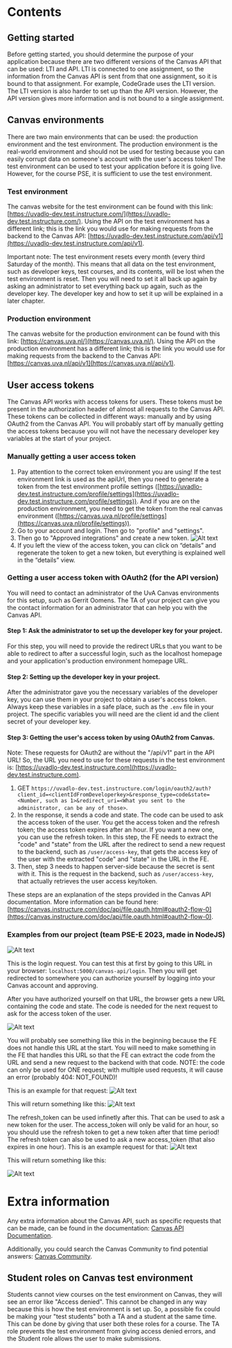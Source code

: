 # Contents

## Getting started
Before getting started, you should determine the purpose of your application because there are two different versions of the Canvas API that can be used: LTI and API. LTI is connected to one assignment, so the information from the Canvas API is sent from that one assignment, so it is bound to that assignment. For example, CodeGrade uses the LTI version. The LTI version is also harder to set up than the API version. However, the API version gives more information and is not bound to a single assignment.

## Canvas environments
There are two main environments that can be used: the production environment and the test environment. The production environment is the real-world environment and should not be used for testing because you can easily corrupt data on someone's account with the user's access token! The test environment can be used to test your application before it is going live. However, for the course PSE, it is sufficient to use the test environment.

### Test environment
The canvas website for the test environment can be found with this link: [https://uvadlo-dev.test.instructure.com/](https://uvadlo-dev.test.instructure.com/). Using the API on the test environment has a different link; this is the link you would use for making requests from the backend to the Canvas API: [https://uvadlo-dev.test.instructure.com/api/v1](https://uvadlo-dev.test.instructure.com/api/v1).

Important note: The test environment resets every month (every third Saturday of the month). This means that all data on the test environment, such as developer keys, test courses, and its contents, will be lost when the test environment is reset. Then you will need to set it all back up again by asking an administrator to set everything back up again, such as the developer key. The developer key and how to set it up will be explained in a later chapter.

### Production environment
The canvas website for the production environment can be found with this link: [https://canvas.uva.nl/](https://canvas.uva.nl/). Using the API on the production environment has a different link; this is the link you would use for making requests from the backend to the Canvas API: [https://canvas.uva.nl/api/v1](https://canvas.uva.nl/api/v1).

## User access tokens
The Canvas API works with access tokens for users. These tokens must be present in the authorization header of almost all requests to the Canvas API. These tokens can be collected in different ways: manually and by using OAuth2 from the Canvas API. You will probably start off by manually getting the access tokens because you will not have the necessary developer key variables at the start of your project.

### Manually getting a user access token
1. Pay attention to the correct token environment you are using! If the test environment link is used as the apiUrl, then you need to generate a token from the test environment profile settings ([https://uvadlo-dev.test.instructure.com/profile/settings](https://uvadlo-dev.test.instructure.com/profile/settings)). And if you are on the production environment, you need to get the token from the real canvas environment ([https://canvas.uva.nl/profile/settings](https://canvas.uva.nl/profile/settings)).
2. Go to your account and login. Then go to "profile" and "settings".
3. Then go to "Approved integrations" and create a new token.
![Alt text](image-6.png)
4. If you left the view of the access token, you can click on “details” and regenerate the token to get a new token, but everything is explained well in the “details” view.

### Getting a user access token with OAuth2 (for the API version)
You will need to contact an administrator of the UvA Canvas environments for this setup, such as Gerrit Oomens. The TA of your project can give you the contact information for an administrator that can help you with the Canvas API.

#### Step 1: Ask the administrator to set up the developer key for your project.
For this step, you will need to provide the redirect URLs that you want to be able to redirect to after a successful login, such as the localhost homepage and your application's production environment homepage URL.

#### Step 2: Setting up the developer key in your project.
After the administrator gave you the necessary variables of the developer key, you can use them in your project to obtain a user's access token. Always keep these variables in a safe place, such as the `.env` file in your project. The specific variables you will need are the client id and the client secret of your developer key.

#### Step 3: Getting the user's access token by using OAuth2 from Canvas.
Note: These requests for OAuth2 are without the "/api/v1" part in the API URL! So, the URL you need to use for these requests in the test environment is: [https://uvadlo-dev.test.instructure.com](https://uvadlo-dev.test.instructure.com).

1. GET `https://uvadlo-dev.test.instructure.com/login/oauth2/auth?client_id=<clientIdFromDeveloperkey>&response_type=code&state=<Number, such as 1>&redirect_uri=<What you sent to the administrator, can be any of those>`.
2. In the response, it sends a code and state. The code can be used to ask the access token of the user. You get the access token and the refresh token; the access token expires after an hour. If you want a new one, you can use the refresh token. In this step, the FE needs to extract the "code" and "state" from the URL after the redirect to send a new request to the backend, such as `/user/access-key`, that gets the access key of the user with the extracted "code" and "state" in the URL in the FE.
3. Then, step 3 needs to happen server-side because the secret is sent with it. This is the request in the backend, such as `/user/access-key`, that actually retrieves the user access key/token.

These steps are an explanation of the steps provided in the Canvas API documentation. More information can be found here: [https://canvas.instructure.com/doc/api/file.oauth.html#oauth2-flow-0](https://canvas.instructure.com/doc/api/file.oauth.html#oauth2-flow-0).

### Examples from our project (team PSE-E 2023, made in NodeJS)
![Alt text](image.png)

This is the login request. You can test this at first by going to this URL in your browser: `localhost:5000/canvas-api/login`. Then you will get redirected to somewhere you can authorize yourself by logging into your Canvas account and approving.

After you have authorized yourself on that URL, the browser gets a new URL containing the code and state. The code is needed for the next request to ask for the access token of the user.

![Alt text](image-1.png)

You will probably see something like this in the beginning because the FE does not handle this URL at the start. You will need to make something in the FE that handles this URL so that the FE can extract the code from the URL and send a new request to the backend with that code. NOTE: the code can only be used for ONE request; with multiple used requests, it will cause an error (probably 404: NOT_FOUND)!

This is an example for that request:
![Alt text](image-2.png)

This will return something like this:
![Alt text](image-3.png)

The refresh_token can be used infinetly after this. That can be used to ask a new token for the user. The access_token will only be valid for an hour, so you should use the refresh token to get a new token after that time period! The refresh token can also be used to ask a new access_token (that also expires in one hour). This is an example request for that:
![Alt text](image-4.png)

This will return something like this:

![Alt text](image-5.png)

# Extra information

Any extra information about the Canvas API, such as specific requests that can be made, can be found in the documentation: [Canvas API Documentation](https://canvas.instructure.com/doc/api/).

Additionally, you could search the Canvas Community to find potential answers: [Canvas Community](https://community.canvaslms.com/t5/Canvas-LMS/ct-p/canvaslms?tab=recent).

## Student roles on Canvas test environment

Students cannot view courses on the test environment on Canvas, they will see an error like "Access denied". This cannot be changed in any way because this is how the test environment is set up. So, a possible fix could be making your "test students" both a TA and a student at the same time. This can be done by giving that user both these roles for a course. The TA role prevents the test environment from giving access denied errors, and the Student role allows the user to make submissions.